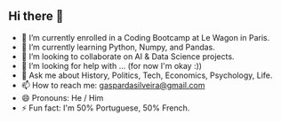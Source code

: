 ## Hi there 👋

- 🔭 I’m currently enrolled in a Coding Bootcamp at Le Wagon in Paris. 
- 🌱 I’m currently learning Python, Numpy, and Pandas.
- 👯 I’m looking to collaborate on AI & Data Science projects.
- 🤔 I’m looking for help with ... (for now I'm okay :))
- 💬 Ask me about History, Politics, Tech, Economics, Psychology, Life.
- 📫 How to reach me: gaspardasilveira@gmail.com
- 😄 Pronouns: He / Him
- ⚡ Fun fact: I'm 50% Portuguese, 50% French.
